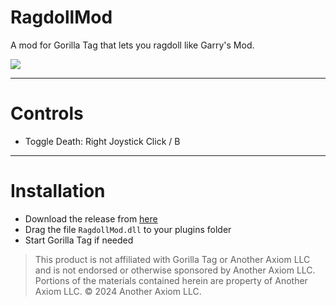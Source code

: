 # RagdollMod
A mod for Gorilla Tag that lets you ragdoll like Garry's Mod.

<img src="https://i.imgur.com/MZeNKbY.gif">

---

# Controls
- Toggle Death: Right Joystick Click / B

---

# Installation

- Download the release from [here](https://github.com/iiDk-the-actual/RagdollMod/releases/latest)
- Drag the file `RagdollMod.dll` to your plugins folder
- Start Gorilla Tag if needed

> This product is not affiliated with Gorilla Tag or Another Axiom LLC and is not endorsed or otherwise sponsored by Another Axiom LLC. Portions of the materials contained herein are property of Another Axiom LLC. © 2024 Another Axiom LLC.
